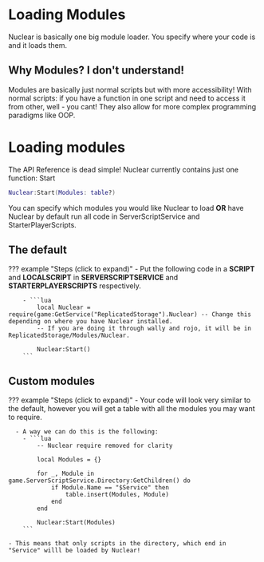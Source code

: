 # Loading Modules

Nuclear is basically one big module loader. You specify where your code is and it loads them.

## Why Modules? I don't understand!

Modules are basically just normal scripts but with more accessibility! With normal scripts: if you have a function in one script and need to access it from other,
well - you cant! They also allow for more complex programming paradigms like OOP. 

# Loading modules

The API Reference is dead simple! Nuclear currently contains just one function: Start

```lua 
Nuclear:Start(Modules: table?)
```

You can specify which modules you would like Nuclear to load **OR** have Nuclear by default run all code
in ServerScriptService and StarterPlayerScripts.

## The default

??? example "Steps (click to expand)"
    - Put the following code in a **SCRIPT** and **LOCALSCRIPT** in
    **SERVERSCRIPTSERVICE** and **STARTERPLAYERSCRIPTS** respectively.
        
        - ```lua
            local Nuclear = require(game:GetService("ReplicatedStorage").Nuclear) -- Change this depending on where you have Nuclear installed.
            -- If you are doing it through wally and rojo, it will be in ReplicatedStorage/Modules/Nuclear.

            Nuclear:Start()
        ```

## Custom modules
??? example "Steps (click to expand)"
      - Your code will look very similar to the default, however you will get a 
        table with all the modules you may want to require.

      - A way we can do this is the following:
        - ```lua 
            -- Nuclear require removed for clarity

            local Modules = {}

            for _, Module in game.ServerScriptService.Directory:GetChildren() do
                if Module.Name == "$Service" then
                    table.insert(Modules, Module)
                end
            end

            Nuclear:Start(Modules)
        ```

    - This means that only scripts in the directory, which end in "Service" willl be loaded by Nuclear!
  

